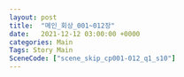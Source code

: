 ```yaml
---
layout: post
title:  "메인_회상_001~012장"
date:   2021-12-12 03:00:00 +0000
categories: Main
Tags: Story Main
SceneCode: ["scene_skip_cp001-012_q1_s10"]
---
```


